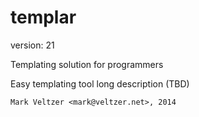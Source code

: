 templar
=======

version: 21

Templating solution for programmers

Easy templating tool long description (TBD)

	Mark Veltzer <mark@veltzer.net>, 2014
